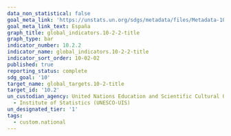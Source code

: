 ```yaml
---
data_non_statistical: false
goal_meta_link: 'https://unstats.un.org/sdgs/metadata/files/Metadata-10-02-02.pdf '
goal_meta_link_text: España
graph_title: global_indicators.10-2-2-title
graph_type: bar
indicator_number: 10.2.2
indicator_name: global_indicators.10-2-2-title
indicator_sort_order: 10-02-02
published: true
reporting_status: complete
sdg_goal: '10'
target_name: global_targets.10-2-title
target_id: '10.2'
un_custodian_agency: United Nations Education and Scientific Cultural Organisation
  - Institute of Statistics (UNESCO-UIS)
un_designated_tier: '1'
tags:
  - custom.national
---
```

